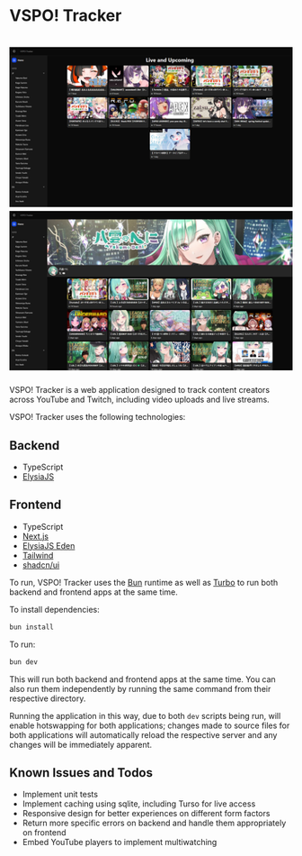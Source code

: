 # VSPO! Tracker

<h1 align="center">
    <img src="https://raw.githubusercontent.com/jbillote/vspo-tracker/refs/heads/main/.github/screenshots/home.png" alt="VSPO! Tracker Home">
    <img src="https://raw.githubusercontent.com/jbillote/vspo-tracker/refs/heads/main/.github/screenshots/channel.jpg" alt="VSPO! Tracker Channel">
</h1>

VSPO! Tracker is a web application designed to track content creators across 
YouTube and Twitch, including video uploads and live streams.

VSPO! Tracker uses the following technologies:

## Backend
- TypeScript
- [ElysiaJS](https://elysiajs.com/)

## Frontend
- TypeScript
- [Next.js](https://nextjs.org/)
- [ElysiaJS Eden](https://elysiajs.com/eden/overview.html)
- [Tailwind](https://tailwindcss.com/)
- [shadcn/ui](https://ui.shadcn.com/)

To run, VSPO! Tracker uses the [Bun](https://bun.sh) runtime as well as 
[Turbo](https://turbo.build/) to run both backend and frontend apps at the same 
time.

To install dependencies:

```bash
bun install
```

To run:

```bash
bun dev
```

This will run both backend and frontend apps at the same time. You can also run 
them independently by running the same command from their respective directory.

Running the application in this way, due to both `dev` scripts being run, will 
enable hotswapping for both applications; changes made to source files for both 
applications will automatically reload the respective server and any changes will 
be immediately apparent.

## Known Issues and Todos
- Implement unit tests
- Implement caching using sqlite, including Turso for live access
- Responsive design for better experiences on different form factors
- Return more specific errors on backend and handle them appropriately on frontend
- Embed YouTube players to implement multiwatching
